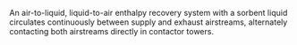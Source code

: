 An air-to-liquid, liquid-to-air enthalpy recovery system with a sorbent liquid circulates continuously between supply and exhaust airstreams, alternately contacting both airstreams directly in contactor towers.